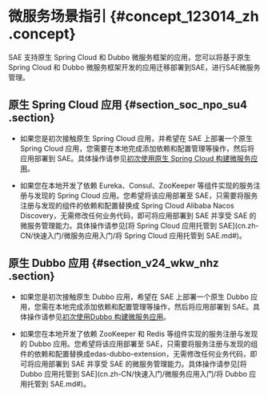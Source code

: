 # 微服务场景指引 {#concept_123014_zh .concept}

SAE 支持原生 Spring Cloud 和 Dubbo 微服务框架的应用，您可以将基于原生 Spring Cloud 和 Dubbo 微服务框架开发的应用迁移部署到SAE，进行SAE微服务管理。

## 原生 Spring Cloud 应用 {#section_soc_npo_su4 .section}

-   如果您是初次接触原生 Spring Cloud 应用，并希望在 SAE 上部署一个原生 Spring Cloud 应用，您需要在本地完成添加依赖和配置管理等操作，然后将应用部署到 SAE。具体操作请参见[初次使用原生 Spring Cloud 构建微服务应用](https://help.aliyun.com/document_detail/123010.html)。

-   如果您在本地开发了依赖 Eureka、Consul、ZooKeeper 等组件实现的服务注册与发现的 Spring Cloud 应用。您希望将该应用部署至 SAE，只需要将服务注册与发现的组件的依赖和配置替换成 Spring Cloud Alibaba Nacos Discovery，无需修改任何业务代码，即可将应用部署到 SAE 并享受 SAE 的微服务管理能力。具体操作请参见[将 Spring Cloud 应用托管到 SAE](cn.zh-CN/快速入门/微服务应用入门/将 Spring Cloud 应用托管到 SAE.md#)。


## 原生 Dubbo 应用 {#section_v24_wkw_nhz .section}

-   如果您是初次接触原生 Dubbo 应用，希望在 SAE 上部署一个原生 Dubbo 应用，您需在本地完成添加依赖和配置管理等操作，然后将应用部署到 SAE。具体操作请参见[初次使用Dubbo 构建微服务应用](https://help.aliyun.com/document_detail/123020.html)。

-   如果您在本地开发了依赖 ZooKeeper 和 Redis 等组件实现的服务注册与发现的 Dubbo 应用。您希望将该应用部署至 SAE，只需要将服务注册与发现的组件的依赖和配置替换成edas-dubbo-extension，无需修改任何业务代码，即可将应用部署到 SAE 并享受 SAE 的微服务管理能力。具体操作请参见[将 Dubbo 应用托管到 SAE](cn.zh-CN/快速入门/微服务应用入门/将 Dubbo 应用托管到 SAE.md#)。


